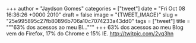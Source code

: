 
+++
author = "Jaydson Gomes"
categories = ["tweet"]
date = "Fri Oct 08 16:36:26 +0000 2010"
draft = false
image = "{TWEET_IMAGE}"
slug = "25e995895c27fb80896b706a10c7074233a43dd0"
tags = ["tweet"]
title = """63% dos acessos ao meu Bl..."""
+++
63% dos acessos ao meu Blog vem do Firefox, 17% do Chrome e 15% IE. http://twitpic.com/2vq3hn
